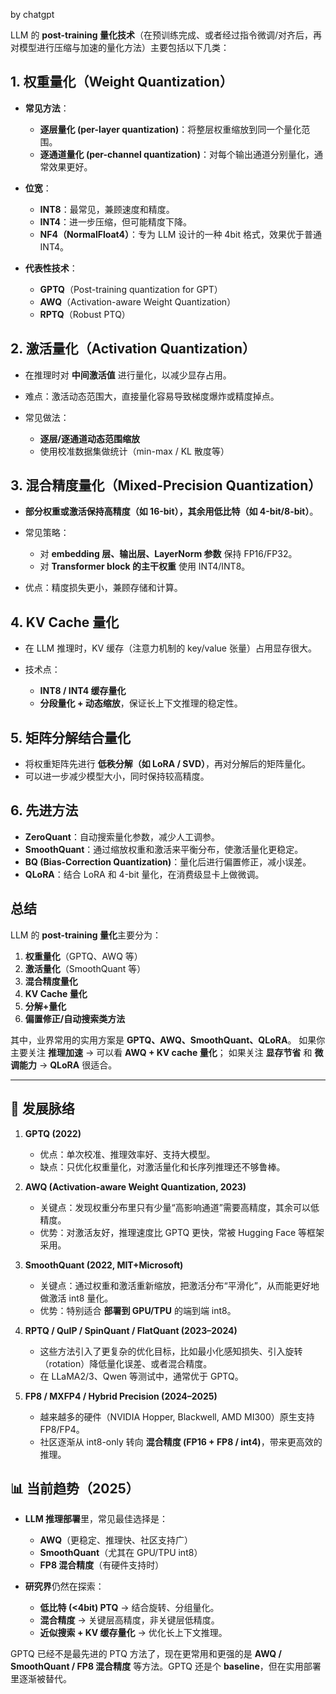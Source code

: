 by chatgpt

LLM 的 **post-training 量化技术**（在预训练完成、或者经过指令微调/对齐后，再对模型进行压缩与加速的量化方法）主要包括以下几类：

## 1. 权重量化（Weight Quantization）

* **常见方法**：

  * **逐层量化 (per-layer quantization)**：将整层权重缩放到同一个量化范围。
  * **逐通道量化 (per-channel quantization)**：对每个输出通道分别量化，通常效果更好。
* **位宽**：

  * **INT8**：最常见，兼顾速度和精度。
  * **INT4**：进一步压缩，但可能精度下降。
  * **NF4（NormalFloat4）**：专为 LLM 设计的一种 4bit 格式，效果优于普通 INT4。
* **代表性技术**：

  * **GPTQ**（Post-training quantization for GPT）
  * **AWQ**（Activation-aware Weight Quantization）
  * **RPTQ**（Robust PTQ）
 

## 2. 激活量化（Activation Quantization）

* 在推理时对 **中间激活值** 进行量化，以减少显存占用。
* 难点：激活动态范围大，直接量化容易导致梯度爆炸或精度掉点。
* 常见做法：

  * **逐层/逐通道动态范围缩放**
  * 使用校准数据集做统计（min-max / KL 散度等）
 

## 3. 混合精度量化（Mixed-Precision Quantization）

* **部分权重或激活保持高精度（如 16-bit），其余用低比特（如 4-bit/8-bit）**。
* 常见策略：

  * 对 **embedding 层、输出层、LayerNorm 参数** 保持 FP16/FP32。
  * 对 **Transformer block 的主干权重** 使用 INT4/INT8。
* 优点：精度损失更小，兼顾存储和计算。
 

## 4. KV Cache 量化

* 在 LLM 推理时，KV 缓存（注意力机制的 key/value 张量）占用显存很大。
* 技术点：

  * **INT8 / INT4 缓存量化**
  * **分段量化 + 动态缩放**，保证长上下文推理的稳定性。
 

## 5. 矩阵分解结合量化

* 将权重矩阵先进行 **低秩分解（如 LoRA / SVD）**，再对分解后的矩阵量化。
* 可以进一步减少模型大小，同时保持较高精度。
 
## 6. 先进方法

* **ZeroQuant**：自动搜索量化参数，减少人工调参。
* **SmoothQuant**：通过缩放权重和激活来平衡分布，使激活量化更稳定。
* **BQ (Bias-Correction Quantization)**：量化后进行偏置修正，减小误差。
* **QLoRA**：结合 LoRA 和 4-bit 量化，在消费级显卡上做微调。
 
## 总结

LLM 的 **post-training 量化**主要分为：

1. **权重量化**（GPTQ、AWQ 等）
2. **激活量化**（SmoothQuant 等）
3. **混合精度量化**
4. **KV Cache 量化**
5. **分解+量化**
6. **偏置修正/自动搜索类方法**

其中，业界常用的实用方案是 **GPTQ、AWQ、SmoothQuant、QLoRA**。
如果你主要关注 **推理加速** → 可以看 **AWQ + KV cache 量化**；
如果关注 **显存节省** 和 **微调能力** → **QLoRA** 很适合。
 
----

## 🔑 发展脉络

1. **GPTQ (2022)**

   * 优点：单次校准、推理效率好、支持大模型。
   * 缺点：只优化权重量化，对激活量化和长序列推理还不够鲁棒。

2. **AWQ (Activation-aware Weight Quantization, 2023)**

   * 关键点：发现权重分布里只有少量“高影响通道”需要高精度，其余可以低精度。
   * 优势：对激活友好，推理速度比 GPTQ 更快，常被 Hugging Face 等框架采用。

3. **SmoothQuant (2022, MIT+Microsoft)**

   * 关键点：通过权重和激活重新缩放，把激活分布“平滑化”，从而能更好地做激活 int8 量化。
   * 优势：特别适合 **部署到 GPU/TPU** 的端到端 int8。

4. **RPTQ / QuIP / SpinQuant / FlatQuant (2023–2024)**

   * 这些方法引入了更复杂的优化目标，比如最小化感知损失、引入旋转（rotation）降低量化误差、或者混合精度。
   * 在 LLaMA2/3、Qwen 等测试中，通常优于 GPTQ。

5. **FP8 / MXFP4 / Hybrid Precision (2024–2025)**

   * 越来越多的硬件（NVIDIA Hopper, Blackwell, AMD MI300）原生支持 FP8/FP4。
   * 社区逐渐从 int8-only 转向 **混合精度 (FP16 + FP8 / int4)**，带来更高效的推理。

## 📊 当前趋势（2025）

* **LLM 推理部署**里，常见最佳选择是：

  * **AWQ**（更稳定、推理快、社区支持广）
  * **SmoothQuant**（尤其在 GPU/TPU int8）
  * **FP8 混合精度**（有硬件支持时）

* **研究界**仍然在探索：

  * **低比特 (<4bit) PTQ** → 结合旋转、分组量化。
  * **混合精度** → 关键层高精度，非关键层低精度。
  * **近似搜索 + KV 缓存量化** → 优化长上下文推理。
 
GPTQ 已经不是最先进的 PTQ 方法了，现在更常用和更强的是 **AWQ / SmoothQuant / FP8 混合精度** 等方法。GPTQ 还是个 **baseline**，但在实用部署里逐渐被替代。
 
